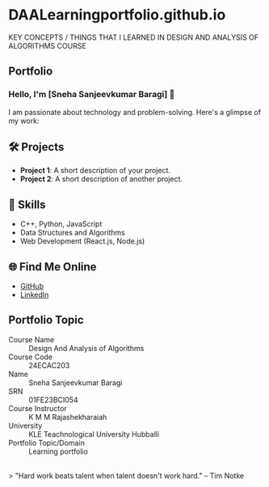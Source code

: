 # DAALearningportfolio.github.io
KEY CONCEPTS / THINGS  THAT  I LEARNED IN DESIGN AND ANALYSIS OF ALGORITHMS  COURSE
## Portfolio

### Hello, I'm [Sneha Sanjeevkumar Baragi] 👋

I am passionate about technology and problem-solving. Here's a glimpse of my work:

## 🛠️ Projects
- **Project 1**: A short description of your project.
- **Project 2**: A short description of another project.

## 🚀 Skills
- C++, Python, JavaScript
- Data Structures and Algorithms
- Web Development (React.js, Node.js)

## 🌐 Find Me Online
- [GitHub](https://github.com/your-github-username)
- [LinkedIn]([https://linkedin.com/in/your-linkedin-profile](https://www.linkedin.com/in/sneha-baragi-8212172aa?utm_source=share&utm_campaign=share_via&utm_content=profile&utm_medium=android_app))

## Portfolio Topic

<dl>
<dt>Course Name</dt>
<dd>Design And Analysis of Algorithms</dd>
<dt>Course Code</dt>
<dd>24ECAC203</dd>
<dt>Name</dt>
<dd>Sneha Sanjeevkumar Baragi</dd>
<dt>SRN</dt>
<dd>01FE23BCI054</dd>
<dt>Course Instructor</dt>
<dd>K M M Rajashekharaiah</dd>
<dt>University</dt>
<dd>KLE Teachnological University Hubballi</dd>
<dt>Portfolio Topic/Domain</dt>
<dd>Learning portfolio</dd>
</dl>

<br> 
>  "Hard work beats talent when talent doesn't work hard." – Tim Notke

>
